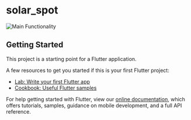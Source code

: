 # solar_spot

![Main Functionality](https://drive.google.com/file/d/1VNd1I3C1lmQ7Xk2EAhjs_ARqGS2QpmfP/view?usp=sharing)


## Getting Started

This project is a starting point for a Flutter application.

A few resources to get you started if this is your first Flutter project:

- [Lab: Write your first Flutter app](https://flutter.dev/docs/get-started/codelab)
- [Cookbook: Useful Flutter samples](https://flutter.dev/docs/cookbook)

For help getting started with Flutter, view our
[online documentation](https://flutter.dev/docs), which offers tutorials,
samples, guidance on mobile development, and a full API reference.
